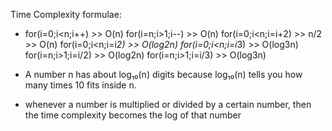 Time Complexity formulae:

- for(i=0;i<n;i++) >> O(n)
  for(i=n;i>1;i--) >> O(n)
  for(i=0;i<n;i=i+2) >> n/2 >> O(n)
  for(i=0;i<n;i=i*2) >> O(log2n)
  for(i=0;i<n;i=i*3) >> O(log3n)
  for(i=n;i>1;i=i/2) >> O(log2n)
  for(i=n;i>1;i=i/3) >> O(log3n)

- A number n has about log₁₀(n) digits because log₁₀(n) tells you how many times 10 fits inside n.

- whenever a number is multiplied or divided by a certain number, then the time complexity becomes the log of that number

